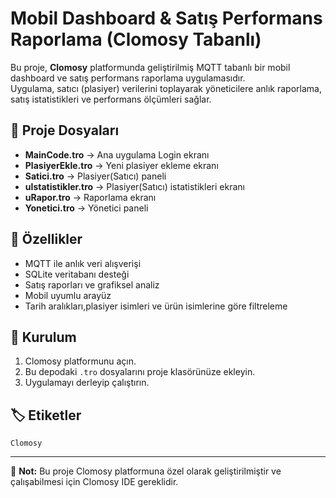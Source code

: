 # Mobil Dashboard & Satış Performans Raporlama (Clomosy Tabanlı)

Bu proje, **Clomosy** platformunda geliştirilmiş MQTT tabanlı bir mobil dashboard ve satış performans raporlama uygulamasıdır.  
Uygulama, satıcı (plasiyer) verilerini toplayarak yöneticilere anlık raporlama, satış istatistikleri ve performans ölçümleri sağlar.

## 📂 Proje Dosyaları
- **MainCode.tro** → Ana uygulama Login ekranı
- **PlasiyerEkle.tro** → Yeni plasiyer ekleme ekranı
- **Satici.tro** → Plasiyer(Satıcı) paneli
- **uIstatistikler.tro** → Plasiyer(Satıcı) istatistikleri ekranı
- **uRapor.tro** → Raporlama ekranı
- **Yonetici.tro** → Yönetici paneli

## 🚀 Özellikler
- MQTT ile anlık veri alışverişi
- SQLite veritabanı desteği
- Satış raporları ve grafiksel analiz
- Mobil uyumlu arayüz
- Tarih aralıkları,plasiyer isimleri ve ürün isimlerine göre filtreleme

## 🔧 Kurulum
1. Clomosy platformunu açın.
2. Bu depodaki `.tro` dosyalarını proje klasörünüze ekleyin.
3. Uygulamayı derleyip çalıştırın.

## 🏷 Etiketler
`Clomosy` 

---

📌 **Not:** Bu proje Clomosy platformuna özel olarak geliştirilmiştir ve çalışabilmesi için Clomosy IDE gereklidir.
